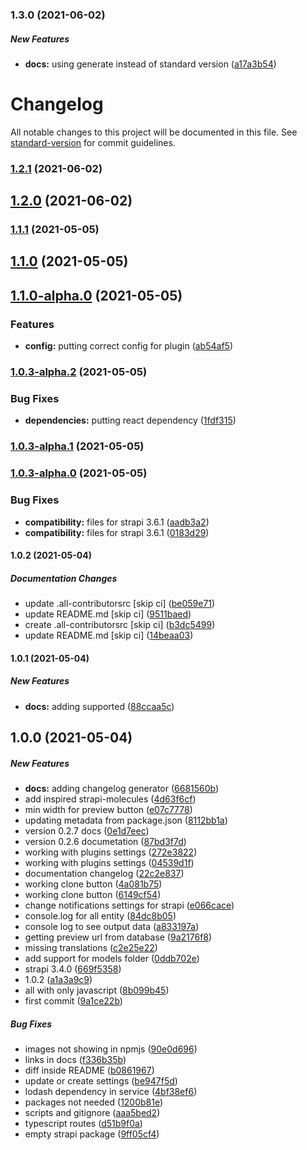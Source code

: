 ### 1.3.0 (2021-06-02)

##### New Features

* **docs:**  using generate instead of standard version ([a17a3b54](https://github.com/danestves/strapi-plugin-preview-content/commit/a17a3b54e1db28036f7ca7035204db53647ff632))

# Changelog

All notable changes to this project will be documented in this file. See [standard-version](https://github.com/conventional-changelog/standard-version) for commit guidelines.

### [1.2.1](https://github.com/danestves/strapi-plugin-preview-content/compare/v1.2.0...v1.2.1) (2021-06-02)

## [1.2.0](https://github.com/danestves/strapi-plugin-preview-content/compare/v1.1.1...v1.2.0) (2021-06-02)

### [1.1.1](https://github.com/danestves/strapi-plugin-preview-content/compare/v1.1.0...v1.1.1) (2021-05-05)

## [1.1.0](https://github.com/danestves/strapi-plugin-preview-content/compare/v1.1.0-alpha.0...v1.1.0) (2021-05-05)

## [1.1.0-alpha.0](https://github.com/danestves/strapi-plugin-preview-content/compare/v1.0.3-alpha.2...v1.1.0-alpha.0) (2021-05-05)

### Features

- **config:** putting correct config for plugin ([ab54af5](https://github.com/danestves/strapi-plugin-preview-content/commitsab54af587f13340c64d8befcb1c0a0584365af1b))

### [1.0.3-alpha.2](https://github.com/danestves/strapi-plugin-preview-content/compare/v1.0.3-alpha.1...v1.0.3-alpha.2) (2021-05-05)

### Bug Fixes

- **dependencies:** putting react dependency ([1fdf315](https://github.com/danestves/strapi-plugin-preview-content/commits1fdf31566ca87c5fb0555bb0782907fbfb819647))

### [1.0.3-alpha.1](https://github.com/danestves/strapi-plugin-preview-content/compare/v1.0.3-alpha.0...v1.0.3-alpha.1) (2021-05-05)

### [1.0.3-alpha.0](https://github.com/danestves/strapi-plugin-preview-content/compare/v1.0.2...v1.0.3-alpha.0) (2021-05-05)

### Bug Fixes

- **compatibility:** files for strapi 3.6.1 ([aadb3a2](https://github.com/danestves/strapi-plugin-preview-content/commitsaadb3a2004c01a07bf5c74d6a0bb6c1a8bb24be5))
- **compatibility:** files for strapi 3.6.1 ([0183d29](https://github.com/danestves/strapi-plugin-preview-content/commits0183d298f7051f1cca96a512a19df6f5e8a747eb))

#### 1.0.2 (2021-05-04)

##### Documentation Changes

- update .all-contributorsrc [skip ci] ([be059e71](https://github.com/danestves/strapi-plugin-preview-content/commit/be059e71d2c131c17d775f3ee7cde3cbc9eaf8c5))
- update README.md [skip ci] ([9511baed](https://github.com/danestves/strapi-plugin-preview-content/commit/9511baed6ec5ac269a1a02ecdc39608fcf3a69c7))
- create .all-contributorsrc [skip ci] ([b3dc5499](https://github.com/danestves/strapi-plugin-preview-content/commit/b3dc54998e2dffb61245fcdaf8aee2f67bcf8bda))
- update README.md [skip ci] ([14beaa03](https://github.com/danestves/strapi-plugin-preview-content/commit/14beaa034ff848c1d7f74acd3da69d1fb804603e))

#### 1.0.1 (2021-05-04)

##### New Features

- **docs:** adding supported ([88ccaa5c](https://github.com/danestves/strapi-plugin-preview-content/commit/88ccaa5c35d4635d739445b765e6569ffefe812c))

## 1.0.0 (2021-05-04)

##### New Features

- **docs:** adding changelog generator ([6681560b](https://github.com/danestves/strapi-plugin-preview-content/commit/6681560ba582f211f055581c37662c13492f0f24))
- add inspired strapi-molecules ([4d63f6cf](https://github.com/danestves/strapi-plugin-preview-content/commit/4d63f6cff197edd69a7864869db97bf5db595786))
- min width for preview button ([e07c7778](https://github.com/danestves/strapi-plugin-preview-content/commit/e07c77781fbbf348a0663e86f81d87b042262841))
- updating metadata from package.json ([8112bb1a](https://github.com/danestves/strapi-plugin-preview-content/commit/8112bb1ae2cf1dc69f5ef5c059732f931298718e))
- version 0.2.7 docs ([0e1d7eec](https://github.com/danestves/strapi-plugin-preview-content/commit/0e1d7eecb0becc76ace6cd04256e1b73fdd57ec7))
- version 0.2.6 documetation ([87bd3f7d](https://github.com/danestves/strapi-plugin-preview-content/commit/87bd3f7da5982c50745977a5e9d85ded479f4bb0))
- working with plugins settings ([272e3822](https://github.com/danestves/strapi-plugin-preview-content/commit/272e3822f100d294afc8c71845e33666b64438d5))
- working with plugins settings ([04539d1f](https://github.com/danestves/strapi-plugin-preview-content/commit/04539d1fda9b13e8840be102927c9acd17e1016f))
- documentation changelog ([22c2e837](https://github.com/danestves/strapi-plugin-preview-content/commit/22c2e837cceaa2bba578e22b5d54890efef13193))
- working clone button ([4a081b75](https://github.com/danestves/strapi-plugin-preview-content/commit/4a081b755efbdb70d167fcf0e7292003c62c61c0))
- working clone button ([6149cf54](https://github.com/danestves/strapi-plugin-preview-content/commit/6149cf54f43300b268a079f2518aff003c5ca8a5))
- change notifications settings for strapi ([e066cace](https://github.com/danestves/strapi-plugin-preview-content/commit/e066cace928975850d97178676ee1fb9d29f7088))
- console.log for all entity ([84dc8b05](https://github.com/danestves/strapi-plugin-preview-content/commit/84dc8b05d2c42bf79e49b70573ca71263ae0fdeb))
- console log to see output data ([a833197a](https://github.com/danestves/strapi-plugin-preview-content/commit/a833197ae4bc31fa11dfd0e5dc838dc031a54f4a))
- getting preview url from database ([9a2176f8](https://github.com/danestves/strapi-plugin-preview-content/commit/9a2176f8ec01384578d42818aff8f121834ad1f3))
- missing translations ([c2e25e22](https://github.com/danestves/strapi-plugin-preview-content/commit/c2e25e22c6692a17cc6fd2a595313e29286005ff))
- add support for models folder ([0ddb702e](https://github.com/danestves/strapi-plugin-preview-content/commit/0ddb702ef399a226f31e98e129c9bb760f49ef8b))
- strapi 3.4.0 ([669f5358](https://github.com/danestves/strapi-plugin-preview-content/commit/669f5358fc0fa78e3a3494d98481c89d4de92dd6))
- 1.0.2 ([a1a3a9c9](https://github.com/danestves/strapi-plugin-preview-content/commit/a1a3a9c9f6deddbd934c2f192832c884e0317c31))
- all with only javascript ([8b099b45](https://github.com/danestves/strapi-plugin-preview-content/commit/8b099b45a2754437a6f9bcd1c0ccb7ec45afafb1))
- first commit ([9a1ce22b](https://github.com/danestves/strapi-plugin-preview-content/commit/9a1ce22ba26a8ae2526cf2c64b8fb1f8f6e2cc2d))

##### Bug Fixes

- images not showing in npmjs ([90e0d696](https://github.com/danestves/strapi-plugin-preview-content/commit/90e0d69685cc202baa0b890f2b45df1aef2a38ca))
- links in docs ([f336b35b](https://github.com/danestves/strapi-plugin-preview-content/commit/f336b35b9005cd42c290631d09c595711983fd16))
- diff inside README ([b0861967](https://github.com/danestves/strapi-plugin-preview-content/commit/b08619678d0fc3ce9247fc3b1573875e0aac7f31))
- update or create settings ([be947f5d](https://github.com/danestves/strapi-plugin-preview-content/commit/be947f5d2cdebe4ba1fd36e42b61c0179a59372d))
- lodash dependency in service ([4bf38ef6](https://github.com/danestves/strapi-plugin-preview-content/commit/4bf38ef68a6fbcd23dce51175012ab8b935ea3ec))
- packages not needed ([1200b81e](https://github.com/danestves/strapi-plugin-preview-content/commit/1200b81ec46ca5563326dcb508ad39ca00fe6af4))
- scripts and gitignore ([aaa5bed2](https://github.com/danestves/strapi-plugin-preview-content/commit/aaa5bed212c73c9f6d1998771e8918a93157a222))
- typescript routes ([d51b9f0a](https://github.com/danestves/strapi-plugin-preview-content/commit/d51b9f0a1fd34bb122e9630a5270f2b06f68d451))
- empty strapi package ([9ff05cf4](https://github.com/danestves/strapi-plugin-preview-content/commit/9ff05cf454b2ba4a28aacc537210e00c2b52bb5d))
